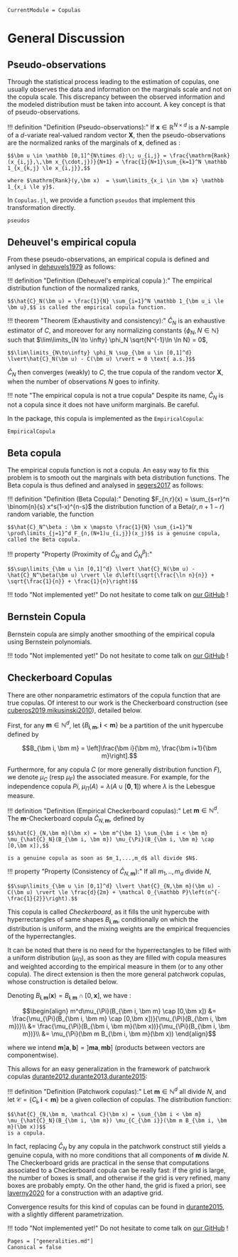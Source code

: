 ```@meta
CurrentModule = Copulas
```

# General Discussion

## Pseudo-observations


Through the statistical process leading to the estimation of copulas, one usually observes the data and information on the marginals scale and not on the copula scale. This discrepancy between the observed information and the modeled distribution must be taken into account. A key concept is that of pseudo-observations. 

!!! definition "Definition (Pseudo-observations):" 
    If $\bm x \in \mathbb R^{N\times d}$ is a $N$-sample of a $d$-variate real-valued random vector $\bm X$, then the pseudo-observations are the normalized ranks of the marginals of $\bm x$, defined as : 

    $$\bm u \in \mathbb [0,1]^{N\times d}:\; u_{i,j} = \frac{\mathrm{Rank}(x_{i,j},\,\bm x_{\cdot,j})}{N+1} = \frac{1}{N+1}\sum_{k=1}^N \mathbb 1_{x_{k,j} \le x_{i,j}},$$

    where $\mathrm{Rank}(y,\bm x)  = \sum\limits_{x_i \in \bm x} \mathbb 1_{x_i \le y}$.


In `Copulas.jl`, we provide a function `pseudos` that implement this transformation directly. 

```@docs
pseudos
```

## Deheuvel's empirical copula

From these pseudo-observations, an empirical copula is defined and anlysed in [deheuvels1979](@cite) as follows:

!!! definition "Definition (Deheuvel's empirical copula ):" 
    The empirical distribution function of the normalized ranks,

    $$\hat{C}_N(\bm u) = \frac{1}{N} \sum_{i=1}^N \mathbb 1_{\bm u_i \le \bm u},$$ is called the empirical copula function.

!!! theorem "Theorem (Exhaustivity and consistency):" 
    $\hat{C}_N$ is an exhaustive estimator of $C$, and moreover for any normalizing constants $\{\phi_N, N\in \mathbb N\}$ such that $\lim\limits_{N \to \infty} \phi_N \sqrt{N^{-1}\ln \ln N} = 0$, 

    $$\lim\limits_{N\to\infty} \phi_N \sup_{\bm u \in [0,1]^d} \lvert\hat{C}_N(\bm u) - C(\bm u) \rvert = 0 \text{ a.s.}$$

$\hat{C}_N$ then converges (weakly) to $C$, the true copula of the random vector $\bm X$, when the number of observations $N$ goes to infinity. 

!!! note "The empirical copula is not a true copula"
    Despite its name, $\hat{C}_N$ is not a copula since it does not have uniform marginals. Be careful. 

In the package, this copula is implemented as the `EmpiricalCopula`: 

```@docs; canonical=false
EmpiricalCopula
```

## Beta copula


The empirical copula function is not a copula. An easy way to fix this problem is to smooth out the marginals with beta distribution functions. The Beta copula is thus defined and analysed in [segers2017](@cite) as follows:


!!! definition "Definition (Beta Copula):" 
    Denoting $F_{n,r}(x) = \sum_{s=r}^n \binom{n}{s} x^s(1-x)^{n-s}$ the distribution function of a $\mathrm{Beta}(r,n+1-r)$ random variable, the function

    $$\hat{C}_N^\beta : \bm x \mapsto \frac{1}{N} \sum_{i=1}^N \prod\limits_{j=1}^d F_{n,(N+1)u_{i,j}}(x_j)$$ is a genuine copula, called the Beta copula. 

!!! property "Property (Proximity of $\hat{C}_N$ and $\hat{C}_N^\beta$):"

    $$\sup\limits_{\bm u \in [0,1]^d} \lvert \hat{C}_N(\bm u) - \hat{C}_N^\beta(\bm u) \rvert \le d\left(\sqrt{\frac{\ln n}{n}} + \sqrt{\frac{1}{n}} + \frac{1}{n}\right)$$

!!! todo "Not implemented yet!"
    Do not hesitate to come talk on [our GitHub](https://github.com/lrnv/Copulas.jl) !

## Bernstein Copula

Bernstein copula are simply another smoothing of the empirical copula using Bernstein polynomials. 

!!! todo "Not implemented yet!"
    Do not hesitate to come talk on [our GitHub](https://github.com/lrnv/Copulas.jl) !

## Checkerboard Copulas

There are other nonparametric estimators of the copula function that are true copulas. Of interest to our work is the Checkerboard construction (see [cuberos2019,mikusinski2010](@cite)), detailed below.

First, for any $\bm m \in \mathbb N^d$, let $\left\{B_{\bm i,\bm m}, \bm i < \bm m\right\}$ be a partition of the unit hypercube defined by

$$B_{\bm i, \bm m} = \left]\frac{\bm i}{\bm m}, \frac{\bm i+1}{\bm m}\right].$$

Furthermore, for any copula $C$ (or more generally distribution function $F$), we denote $\mu_{C}$ (resp $\mu_F$) the associated measure.  For example, for the independence copula $Pi$, $\mu_{\Pi}(A) = \lambda(A \cup [\bm 0, \bm 1])$ where $\lambda$ is the Lebesgue measure.

!!! definition "Definition (Empirical Checkerboard copulas):"
    Let $\bm m \in \mathbb N^d$. The $\bm m$-Checkerboard copula $\hat{C}_{N,\bm m}$, defined by 

    $$\hat{C}_{N,\bm m}(\bm x) = \bm m^{\bm 1} \sum_{\bm i < \bm m} \mu_{\hat{C}_N}(B_{\bm i, \bm m}) \mu_{\Pi}(B_{\bm i, \bm m} \cap [0,\bm x]),$$

    is a genuine copula as soon as $m_1,...,m_d$ all divide $N$.


!!! property "Property (Consistency of $\hat{C}_{N,\bm m}$):"
    If all $m_1,..,m_d$ divide $N$,

    $$\sup\limits_{\bm u \in [0,1]^d} \lvert \hat{C}_{N,\bm m}(\bm u) - C(\bm u) \rvert \le \frac{d}{2m} + \mathcal O_{\mathbb P}\left(n^{-\frac{1}{2}}\right).$$


This copula is called *Checkerboard*, as it fills the unit hypercube with hyperrectangles of same shapes $B_{\bm i, \bm m}$, conditionally on which the distribution is uniform, and the mixing weights are the empirical frequencies of the hyperrectangles. 

It can be noted that there is no need for the hyperrectangles to be filled with a uniform distribution ($\mu_{\Pi}$), as soon as they are filled with copula measures and weighted according to the empirical measure in them (or to any other copula). The direct extension is then the more general patchwork copulas, whose construction is detailed below.

Denoting $B_{\bm i, \bm m}(\bm x) = B_{\bm i, \bm m} \cap [0,\bm x]$, we have : 

```math
\begin{align}
  m^d\mu_{\Pi}(B_{\bm i, \bm m} \cap [0,\bm x]) &= \frac{\mu_{\Pi}(B_{\bm i, \bm m} \cap [0,\bm x])}{\mu_{\Pi}(B_{\bm i, \bm m})}\\
  &= \frac{\mu_{\Pi}(B_{\bm i, \bm m}(\bm x))}{\mu_{\Pi}(B_{\bm i, \bm m})}\\
  &= \mu_{\Pi}(\bm m B_{\bm i, \bm m}(\bm x))
\end{align}
```
where we intend $\bm m ]\bm a, \bm b] = ] \bm m \bm a, \bm m \bm b]$ (products between vectors are componentwise).

This allows for an easy generalization in the framework of patchwork copulas [durante2012,durante2013,durante2015](@cite):

!!! definition "Definition (Patchwork copulas):"
    Let $\bm m \in \mathbb N^d$ all divide $N$, and let $\mathcal C = \{C_{\bm i}, \bm i < \bm m\}$ be a given collection of copulas. The distribution function:

    $$\hat{C}_{N,\bm m, \mathcal C}(\bm x) = \sum_{\bm i < \bm m} \mu_{\hat{C}_N}(B_{\bm i, \bm m}) \mu_{C_{\bm i}}(\bm m B_{\bm i, \bm m}(\bm x))$$
    is a copula. 

In fact, replacing $\hat{C}_N$ by any copula in the patchwork construct still yields a genuine copula, with no more conditions that all components of $\bm m$ divide $N$. The Checkerboard grids are practical in the sense that computations associated to a Checkerboard copula can be really fast: if the grid is large, the number of boxes is small, and otherwise if the grid is very refined, many boxes are probably empty. On the other hand, the grid is fixed a priori, see [laverny2020](@cite) for a construction with an adaptive grid.

Convergence results for this kind of copulas can be found in [durante2015](@cite), with a slightly different parametrization. 

!!! todo "Not implemented yet!"
    Do not hesitate to come talk on [our GitHub](https://github.com/lrnv/Copulas.jl) !


```@bibliography
Pages = ["generalities.md"]
Canonical = false
```